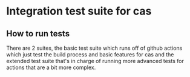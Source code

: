 # Integration test suite for cas

## How to run tests

There are 2 suites, the basic test suite which runs off of github actions which just test the build process and basic features for cas and the extended test suite that's in charge of running more advanced tests for actions that are a bit more complex.


